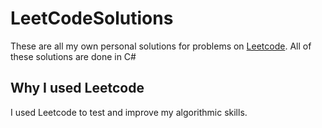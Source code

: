 # LeetCodeSolutions
These are all my own personal solutions for problems on [Leetcode](https://leetcode.com/). All of these solutions are done in C#

## Why I used Leetcode
I used Leetcode to test and improve my algorithmic skills. 
